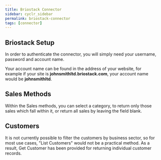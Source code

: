 ```yaml
---
title: Briostack Connector
sidebar: cyclr_sidebar
permalink: briostack-connector
tags: [connector]
---
```


Briostack Setup
---------------
In order to authenticate the connector, you will simply need your username, password and account name.

Your account name can be found in the address of your website, for example if your site is __johnsmithltd.briostack.com__, your account name would be __johnsmithltd__.

Sales Methods
---------------
Within the Sales methods, you can select a category, to return only those sales which fall within it, or return all sales by leaving the field blank.

Customers
---------------
It is not currently possible to filter the customers by business sector, so for most use cases, "List Customers" would not be a practical method.  As a result, Get Customer has been provided for returning individual customer records.
